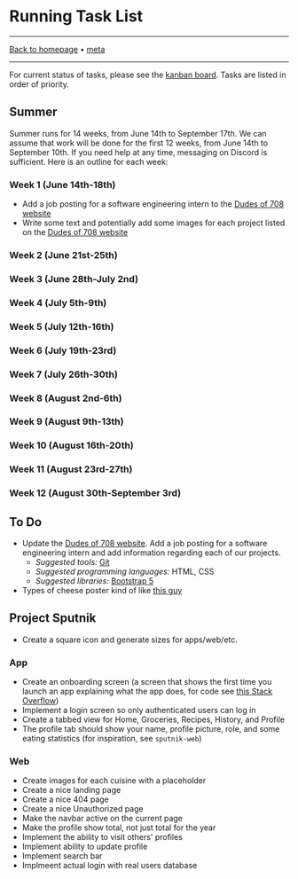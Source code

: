 # Running Task List

-----

[Back to homepage](../..) • [meta](..)

-----

For current status of tasks, please see the [kanban board](https://github.com/orgs/dudesof708/projects/3). Tasks are listed in order of priority.

## Summer

Summer runs for 14 weeks, from June 14th to September 17th. We can assume that work will be done for the first 12 weeks, from June 14th to September 10th. If you need help at any time, messaging on Discord is sufficient. Here is an outline for each week:

### Week 1 (June 14th-18th)

* Add a job posting for a software engineering intern to the [Dudes of 708 website](https://dudesof708.com)
* Write some text and potentially add some images for each project listed on the [Dudes of 708 website](https://dudesof708.com)

### Week 2 (June 21st-25th)

### Week 3 (June 28th-July 2nd)

### Week 4 (July 5th-9th)

### Week 5 (July 12th-16th)

### Week 6 (July 19th-23rd)

### Week 7 (July 26th-30th)

### Week 8 (August 2nd-6th)

### Week 9 (August 9th-13th)

### Week 10 (August 16th-20th)

### Week 11 (August 23rd-27th)

### Week 12 (August 30th-September 3rd)

## To Do

* Update the [Dudes of 708 website](https://dudesof708.com). Add a job posting for a software engineering intern and add information regarding each of our projects.
  * *Suggested tools:* [Git](../../software/git/)
  * *Suggested programming languages:* HTML, CSS
  * *Suggested libraries:* [Bootstrap 5](https://getbootstrap.com/)
* Types of cheese poster kind of like [this guy](https://www.etsy.com/listing/500814436/coffee-guide-print-coffee-print-coffee?ga_search_query=cheese+poster&ref=sr_gallery-1-15&organic_search_click=1&bes=1)

## Project Sputnik

* Create a square icon and generate sizes for apps/web/etc.

### App

* Create an onboarding screen (a screen that shows the first time you launch an app explaining what the app does, for code see [this Stack Overflow](https://stackoverflow.com/questions/40715266/how-to-detect-first-launch-in-react-native))
* Implement a login screen so only authenticated users can log in
* Create a tabbed view for Home, Groceries, Recipes, History, and Profile
* The profile tab should show your name, profile picture, role, and some eating statistics (for inspiration, see `sputnik-web`)

### Web

* Create images for each cuisine with a placeholder
* Create a nice landing page
* Create a nice 404 page
* Create a nice Unauthorized page
* Make the navbar active on the current page
* Make the profile show total, not just total for the year
* Implement the ability to visit others' profiles
* Implement ability to update profile
* Implement search bar
* Implmeent actual login with real users database
